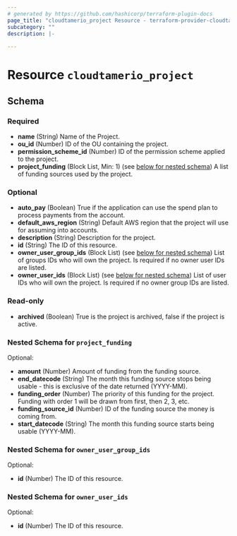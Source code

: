 ```yaml
---
# generated by https://github.com/hashicorp/terraform-plugin-docs
page_title: "cloudtamerio_project Resource - terraform-provider-cloudtamerio"
subcategory: ""
description: |-
  
---
```


# Resource `cloudtamerio_project`





<!-- schema generated by tfplugindocs -->
## Schema

### Required

- **name** (String) Name of the Project.
- **ou_id** (Number) ID of the OU containing the project.
- **permission_scheme_id** (Number) ID of the permission scheme applied to the project.
- **project_funding** (Block List, Min: 1) (see [below for nested schema](#nestedblock--project_funding)) A list of funding sources used by the project.

### Optional

- **auto_pay** (Boolean) True if the application can use the spend plan to process payments from the account.
- **default_aws_region** (String) Default AWS region that the project will use for assuming into accounts.
- **description** (String) Description for the project.
- **id** (String) The ID of this resource.
- **owner_user_group_ids** (Block List) (see [below for nested schema](#nestedblock--owner_user_group_ids)) List of groups IDs who will own the project. Is required if no owner user IDs are listed.
- **owner_user_ids** (Block List) (see [below for nested schema](#nestedblock--owner_user_ids)) List of user IDs who will own the project. Is required if no owner group IDs are listed.

### Read-only

- **archived** (Boolean) True is the project is archived, false if the project is active.

<a id="nestedblock--project_funding"></a>
### Nested Schema for `project_funding`

Optional:

- **amount** (Number) Amount of funding from the funding source.
- **end_datecode** (String) The month this funding source stops being usable - this is exclusive of the date returned (YYYY-MM).
- **funding_order** (Number) The priority of this funding for the project. Funding with order 1 will be drawn from first, then 2, 3, etc.
- **funding_source_id** (Number) ID of the funding source the money is coming from.
- **start_datecode** (String) The month this funding source starts being usable (YYYY-MM).


<a id="nestedblock--owner_user_group_ids"></a>
### Nested Schema for `owner_user_group_ids`

Optional:

- **id** (Number) The ID of this resource.


<a id="nestedblock--owner_user_ids"></a>
### Nested Schema for `owner_user_ids`

Optional:

- **id** (Number) The ID of this resource.


